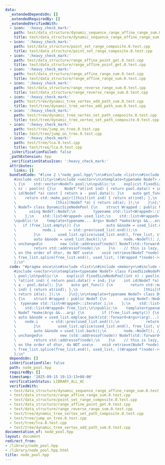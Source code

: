 ```yaml
---
data:
  _extendedDependsOn: []
  _extendedRequiredBy: []
  _extendedVerifiedWith:
  - icon: ':heavy_check_mark:'
    path: test/data_structure/dynamic_sequence_range_affine_range_sum.0.test.cpp
    title: test/data_structure/dynamic_sequence_range_affine_range_sum.0.test.cpp
  - icon: ':heavy_check_mark:'
    path: test/data_structure/point_set_range_composite.0.test.cpp
    title: test/data_structure/point_set_range_composite.0.test.cpp
  - icon: ':heavy_check_mark:'
    path: test/data_structure/range_affine_point_get.0.test.cpp
    title: test/data_structure/range_affine_point_get.0.test.cpp
  - icon: ':heavy_check_mark:'
    path: test/data_structure/range_affine_range_sum.0.test.cpp
    title: test/data_structure/range_affine_range_sum.0.test.cpp
  - icon: ':heavy_check_mark:'
    path: test/data_structure/range_reverse_range_sum.0.test.cpp
    title: test/data_structure/range_reverse_range_sum.0.test.cpp
  - icon: ':heavy_check_mark:'
    path: test/tree/dynamic_tree_vertex_add_path_sum.0.test.cpp
    title: test/tree/dynamic_tree_vertex_add_path_sum.0.test.cpp
  - icon: ':heavy_check_mark:'
    path: test/tree/dynamic_tree_vertex_set_path_composite.0.test.cpp
    title: test/tree/dynamic_tree_vertex_set_path_composite.0.test.cpp
  - icon: ':heavy_check_mark:'
    path: test/tree/jump_on_tree.0.test.cpp
    title: test/tree/jump_on_tree.0.test.cpp
  - icon: ':heavy_check_mark:'
    path: test/tree/lca.0.test.cpp
    title: test/tree/lca.0.test.cpp
  _isVerificationFailed: false
  _pathExtension: hpp
  _verificationStatusIcon: ':heavy_check_mark:'
  attributes:
    links: []
  bundledCode: "#line 2 \"node_pool.hpp\"\n\n#include <list>\n#include <memory>\n\
    #include <utility>\n#include <vector>\n\ntemplate<typename NodeT> class FixedSizeNodePool\
    \ {\n    std::vector<NodeT> pool;\n\npublic:\n    explicit FixedSizeNodePool(int\
    \ n) : pool(n) {}\n    NodeT *at(int ind) { return pool.data() + ind; }\n    int\
    \ id(NodeT *a) const { return a - pool.data(); }\n    auto get_func() {\n    \
    \    return std::make_pair([this](int ind) { return at(ind); },\n            \
    \                  [this](NodeT *a) { return id(a); });\n    }\n};\n\ntemplate<typename\
    \ NodeT> class DynamicSizeNodePool {\n    struct Wrapped : public NodeT {\n  \
    \      using NodeT::NodeT;\n        typename std::list<Wrapped>::iterator i;\n\
    \    };\n    std::list<Wrapped> used_list;\n    std::list<Wrapped> free_list;\n\
    \npublic:\n    template<typename... Args> NodeT *make(Args &&...arg) {\n     \
    \   if (free_list.empty()) {\n            auto &&node = used_list.emplace_back(std::forward<Args>(arg)...);\n\
    \            node.i      = std::prev(used_list.end());\n            return std::addressof(node);\n\
    \        }\n        used_list.splice(used_list.end(), free_list, std::prev(free_list.end()));\n\
    \        auto &&node = used_list.back();\n        node.~NodeT(); // i remains\
    \ unchanged\n        new (std::addressof(node)) NodeT(std::forward<Args>(arg)...);\n\
    \        return std::addressof(node);\n    }\n    // this is lazy, if sth. relies\
    \ on the order of dtor, do NOT use\n    void retrieve(NodeT *node) {\n       \
    \ free_list.splice(free_list.end(), used_list, ((Wrapped *)node)->i);\n    }\n\
    };\n"
  code: "#pragma once\n\n#include <list>\n#include <memory>\n#include <utility>\n\
    #include <vector>\n\ntemplate<typename NodeT> class FixedSizeNodePool {\n    std::vector<NodeT>\
    \ pool;\n\npublic:\n    explicit FixedSizeNodePool(int n) : pool(n) {}\n    NodeT\
    \ *at(int ind) { return pool.data() + ind; }\n    int id(NodeT *a) const { return\
    \ a - pool.data(); }\n    auto get_func() {\n        return std::make_pair([this](int\
    \ ind) { return at(ind); },\n                              [this](NodeT *a) {\
    \ return id(a); });\n    }\n};\n\ntemplate<typename NodeT> class DynamicSizeNodePool\
    \ {\n    struct Wrapped : public NodeT {\n        using NodeT::NodeT;\n      \
    \  typename std::list<Wrapped>::iterator i;\n    };\n    std::list<Wrapped> used_list;\n\
    \    std::list<Wrapped> free_list;\n\npublic:\n    template<typename... Args>\
    \ NodeT *make(Args &&...arg) {\n        if (free_list.empty()) {\n           \
    \ auto &&node = used_list.emplace_back(std::forward<Args>(arg)...);\n        \
    \    node.i      = std::prev(used_list.end());\n            return std::addressof(node);\n\
    \        }\n        used_list.splice(used_list.end(), free_list, std::prev(free_list.end()));\n\
    \        auto &&node = used_list.back();\n        node.~NodeT(); // i remains\
    \ unchanged\n        new (std::addressof(node)) NodeT(std::forward<Args>(arg)...);\n\
    \        return std::addressof(node);\n    }\n    // this is lazy, if sth. relies\
    \ on the order of dtor, do NOT use\n    void retrieve(NodeT *node) {\n       \
    \ free_list.splice(free_list.end(), used_list, ((Wrapped *)node)->i);\n    }\n\
    };\n"
  dependsOn: []
  isVerificationFile: false
  path: node_pool.hpp
  requiredBy: []
  timestamp: '2025-09-15 19:13:13+08:00'
  verificationStatus: LIBRARY_ALL_AC
  verifiedWith:
  - test/data_structure/dynamic_sequence_range_affine_range_sum.0.test.cpp
  - test/data_structure/range_affine_range_sum.0.test.cpp
  - test/data_structure/point_set_range_composite.0.test.cpp
  - test/data_structure/range_affine_point_get.0.test.cpp
  - test/data_structure/range_reverse_range_sum.0.test.cpp
  - test/tree/dynamic_tree_vertex_set_path_composite.0.test.cpp
  - test/tree/jump_on_tree.0.test.cpp
  - test/tree/lca.0.test.cpp
  - test/tree/dynamic_tree_vertex_add_path_sum.0.test.cpp
documentation_of: node_pool.hpp
layout: document
redirect_from:
- /library/node_pool.hpp
- /library/node_pool.hpp.html
title: node_pool.hpp
---
```

